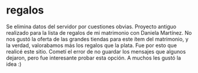 # regalos
Se elimina datos del servidor por cuestiones obvias.
Proyecto antiguo realizado para la lista de regalos de mi matrimonio con Daniela Martínez.
No nos gustó la oferta de las grandes tiendas para este ítem del matrimonio, y la verdad, valorabamos más los regalos que la plata. Fue por esto que realicé este sitio.
Cometí el error de no guardar los mensajes que algunos dejaron, pero fue interesante probar esta opción. A muchos les gustó la idea :)
